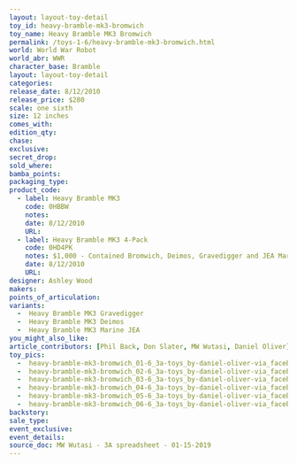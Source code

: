 ```yaml
---
layout: layout-toy-detail 
toy_id: heavy-bramble-mk3-bromwich
toy_name: Heavy Bramble MK3 Bromwich
permalink: /toys-1-6/heavy-bramble-mk3-bromwich.html
world: World War Robot
world_abr: WWR
character_base: Bramble
layout: layout-toy-detail
categories: 
release_date: 8/12/2010
release_price: $280 
scale: one sixth
size: 12 inches
comes_with: 
edition_qty: 
chase: 
exclusive: 
secret_drop: 
sold_where: 
bamba_points: 
packaging_type: 
product_code: 
  - label: Heavy Bramble MK3
    code: 0HBBW
    notes: 
    date: 8/12/2010
    URL:
  - label: Heavy Bramble MK3 4-Pack
    code: 0HD4PK
    notes: $1,000 - Contained Bromwich, Deimos, Gravedigger and JEA Marine Bramble
    date: 8/12/2010
    URL: 
designer: Ashley Wood
makers: 
points_of_articulation: 
variants: 
  -  Heavy Bramble MK3 Gravedigger
  -  Heavy Bramble MK3 Deimos
  -  Heavy Bramble MK3 Marine JEA
you_might_also_like: 
article_contributors: [Phil Back, Don Slater, MW Wutasi, Daniel Oliver]
toy_pics: 
  -  heavy-bramble-mk3-bromwich_01-6_3a-toys_by-daniel-oliver-via_facebook.jpg
  -  heavy-bramble-mk3-bromwich_02-6_3a-toys_by-daniel-oliver-via_facebook.jpg
  -  heavy-bramble-mk3-bromwich_03-6_3a-toys_by-daniel-oliver-via_facebook.jpg
  -  heavy-bramble-mk3-bromwich_04-6_3a-toys_by-daniel-oliver-via_facebook.jpg
  -  heavy-bramble-mk3-bromwich_05-6_3a-toys_by-daniel-oliver-via_facebook.jpg
  -  heavy-bramble-mk3-bromwich_06-6_3a-toys_by-daniel-oliver-via_facebook.jpg
backstory: 
sale_type: 
event_exclusive: 
event_details: 
source_doc: MW Wutasi - 3A spreadsheet - 01-15-2019
---
```

